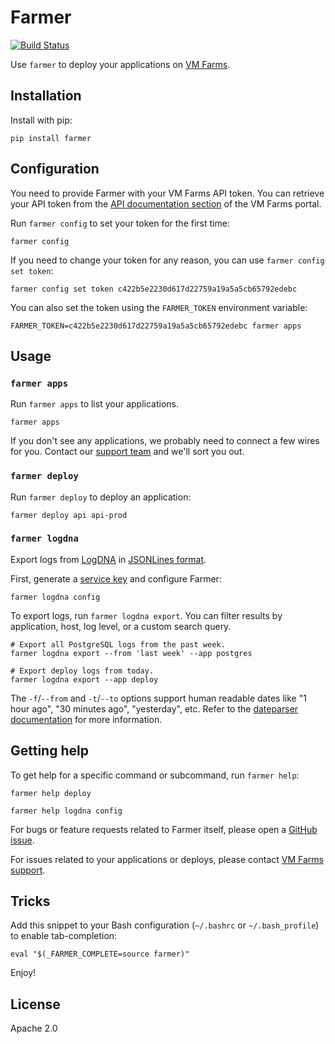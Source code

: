 # Farmer

[![Build Status](https://travis-ci.org/vmfarms/farmer.svg?branch=master)](https://travis-ci.org/vmfarms/farmer)

Use `farmer` to deploy your applications on [VM Farms](https://vmfarms.com/).

## Installation

Install with pip:

```
pip install farmer
```

## Configuration

You need to provide Farmer with your VM Farms API token. You can retrieve your API token from the [API documentation section](https://my.vmfarms.com/api/) of the VM Farms portal.

Run `farmer config` to set your token for the first time:

```
farmer config
```

If you need to change your token for any reason, you can use `farmer config set token`:

```
farmer config set token c422b5e2230d617d22759a19a5a5cb65792edebc
```

You can also set the token using the `FARMER_TOKEN` environment variable:

```
FARMER_TOKEN=c422b5e2230d617d22759a19a5a5cb65792edebc farmer apps
```

## Usage

### `farmer apps`

Run `farmer apps` to list your  applications.

```
farmer apps
```

If you don't see any applications, we probably need to connect a few wires for you. Contact our [support team](mailto:support@vmfarms.com) and we'll sort you out.

### `farmer deploy`

Run `farmer deploy` to deploy an application:

```
farmer deploy api api-prod
```

### `farmer logdna`

Export logs from [LogDNA](https://logdna.com/) in [JSONLines format](http://jsonlines.org/).

First, generate a [service key](https://app.logdna.com/manage/profile) and configure Farmer:

```
farmer logdna config
```

To export logs, run `farmer logdna export`.
You can filter results by application, host, log level, or a custom search query.

```
# Export all PostgreSQL logs from the past week.
farmer logdna export --from 'last week' --app postgres

# Export deploy logs from today.
farmer logdna export --app deploy
```

The `-f`/`--from` and `-t`/`--to` options support human readable dates like "1 hour ago", "30 minutes ago", "yesterday", etc.
Refer to the [dateparser documentation](https://dateparser.readthedocs.io/en/latest/) for more information.

## Getting help

To get help for a specific command or subcommand, run `farmer help`:

```
farmer help deploy
```

```
farmer help logdna config
```

For bugs or feature requests related to Farmer itself, please open a [GitHub issue](https://github.com/vmfarms/farmer/issues/new).

For issues related to your applications or deploys, please contact [VM Farms support](mailto:support@vmfarms.com).

## Tricks

Add this snippet to your Bash configuration (`~/.bashrc` or `~/.bash_profile`) to enable tab-completion:

```shell
eval "$(_FARMER_COMPLETE=source farmer)"
```

Enjoy!

## License

Apache 2.0

